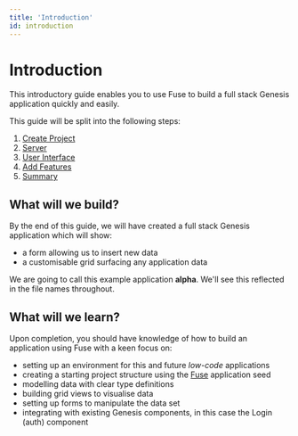 ```yaml
---
title: 'Introduction'
id: introduction
---
```


# Introduction

This introductory guide enables you to use Fuse to build a full stack Genesis application quickly and easily.

This guide will be split into the following steps:

1. [Create Project](/fuse/quick-start/create-project/)
2. [Server](/fuse/quick-start/server)
3. [User Interface](/fuse/quick-start/user-interface/)
4. [Add Features](/fuse/quick-start/add-features)
5. [Summary](/fuse/quick-start/summary)

## What will we build?

By the end of this guide, we will have created a full stack Genesis application which will show:
- a form allowing us to insert new data
- a customisable grid surfacing any application data

We are going to call this example application **alpha**. We'll see this reflected in the file names throughout.


## What will we learn?

Upon completion, you should have knowledge of how to build an application using Fuse with a keen focus on:
- setting up an environment for this and future *low-code* applications
- creating a starting project structure using the [Fuse](/fuse/introduction/) application seed
- modelling data with clear type definitions
- building grid views to visualise data
- setting up forms to manipulate the data set
- integrating with existing Genesis components, in this case the Login (auth) component 
